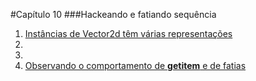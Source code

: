 #Capítulo 10
###Hackeando e fatiando sequência


1. [Instâncias de Vector2d têm várias representações](exemplo_01.py)
2.
3.
4. [Observando o comportamento de __getitem__ e de fatias](exemplo_05.py)